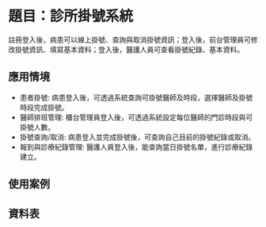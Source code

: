 # 題目：診所掛號系統
註冊登入後，病患可以線上掛號、查詢與取消掛號資訊；登入後，前台管理員可修改掛號資訊、填寫基本資料；登入後，醫護人員可查看掛號紀錄、基本資料。
## 應用情境
* 患者掛號: 病患登入後，可透過系統查詢可掛號醫師及時段，選擇醫師及掛號時段完成掛號。
* 醫師排班管理: 櫃台管理員登入後，可透過系統設定每位醫師的門診時段與可掛號人數。
* 掛號查詢/取消: 病患登入並完成掛號後，可查詢自己目前的掛號紀錄或取消。
* 報到與診療紀錄管理: 醫護人員登入後，能查詢當日掛號名單，進行診療紀錄建立。
## 使用案例
## 資料表
